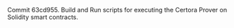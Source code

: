Commit 63cd955.                    Build and Run scripts for executing the Certora Prover on Solidity smart contracts.